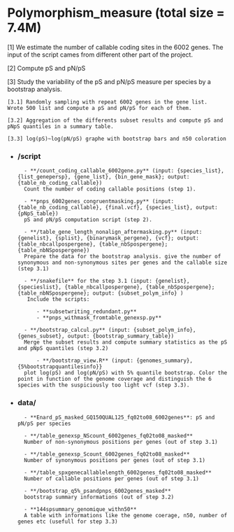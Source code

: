 # Polymorphism_measure (total size = 7.4M)

[1] We estimate the number of callable coding sites in the 6002 genes. The input of the script cames from different other part of the project.

[2] Compute pS and pN/pS

[3] Study the variability of the pS and pN/pS measure per species by a bootstrap analysis.

   	[3.1] Randomly sampling with repeat 6002 genes in the gene list.
   	Wrote 500 list and compute a pS and pN/pS for each of them.

   	[3.2] Aggregation of the differents subset results and compute pS and pNpS quantiles in a summary table.

   	[3.3] log(pS)~log(pN/pS) graphe with bootstrap bars and n50 coloration
	
- ### **/script**

		- **/count_coding_callable_6002gene.py** (input: {species_list}, {list_genepersp}, {gene_list}, {bin_gene_mask}; output: {table_nb_coding_callable})
   		Count the number of coding callable positions (step 1).

		- **pnps_6002genes_congruentmasking.py** (input: {table_nb_coding_callable}, {final.vcf}, {species_list}, output: {pNpS_table})
   		pS and pN/pS computation script (step 2).

		- **/table_gene_length_nonalign_aftermasking.py** (input: {genelist}, {splist}, {binarymask_pergene}, {vcf}; output: {table_nbcallpospergene}, {table_nbSpospergene}; {table_nbNSpospergene})
   		Prepare the data for the bootstrap analysis. give the number of synonymous and non-synonymous sites per genes and the callable size (step 3.1)

		- **/snakefile** for the step 3.1 (input: {genelist}, {specieslist}, {table_nbcallpospergene}, {table_nbSpospergene}; {table_nbNSpospergene}; output: {subset_polym_info} )
   		 Include the scripts:
		
		  	- **subsetwriting_redundant.py**
		  	- **pnps_withmask_fromtable_genexsp.py**

		- **/bootstrap_calcul.py** (input: {subset_polym_info}, {genes_subset}, output: {bootstrap_summary_table})
   		Merge the subset results and compute summary statistics as the pS and pNpS quantiles (step 3.2)

	        - **/bootstrap_view.R** (input: {genomes_summary}, {5%bootstrapquantilesinfo}}
   		plot log(pS) and log(pN/pS) with 5% quantile bootstrap. Color the point in function of the genome coverage and distinguish the 6 species with the suspiciously too light vcf (step 3.3).

- ### **data/**

		- **Enard_pS_masked_GQ150QUAL125_fq02to08_6002genes**: pS and pN/pS per species

		- **/table_genexsp_NScount_6002genes_fq02to08_masked**
   		Number of non-synonymous positions per genes (out of step 3.1)

		- **/table_genexsp_Scount_6002genes_fq02to08_masked**
   		Number of synonymous positions per genes (out of step 3.1)

		- **/table_spxgenecallablelength_6002genes_fq02to08_masked**
   		Number of callable positions per genes (out of step 3.1)

		- **/bootstrap_q5%_psandpnps_6002genes_masked**
   		bootstrap summary informations (out of step 3.2)

		- **144spsummary_genomique_withn50**
   		A table with informations like the genome coerage, n50, number of genes etc (usefull for step 3.3)
		
